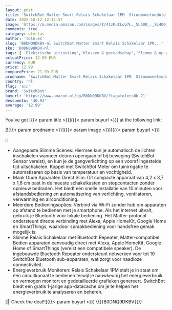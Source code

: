 ```yaml
---
layout: post
title: 'SwitchBot Matter Smart Relais Schakelaar 1PM  Stroommeetmodule met ingebouwde Bluetooth Repeater  Wi-Fi & Bluetooth Schakelaar werkt met Alexa/Apple HomeKit/Google Home  2 4 GHz  16A'
date: 2025-10-12 12:14:57
image: 'https://m.media-amazon.com/images/I/41zKuILop7L._SL500_._SL400_.jpg'
comments: true
category: ofertas
author: 'tole.es'
slug: 'B0DNQ9DKBV-nl SwitchBot Matter Smart Relais Schakelaar 1PM...'
sku: 'B0DNQ9DKBV-nl'
tags: [ 'Elektrische uitrusting','Klussen & gereedschap','Slimme & op afstand bedienbare stekkers','Stopcontacten & accessoires','switchbot','🇳🇱', ]
actualPrice: 12.99 EUR
currency: EUR
price: 12.99
comparePrice: 21.99 EUR
prodname: 'SwitchBot Matter Smart Relais Schakelaar 1PM  Stroommeetmodule met ingebouwde Bluetooth Repeater  Wi-Fi & Bluetooth Schakelaar werkt met Alexa/Apple HomeKit/Google Home  2 4 GHz  16A'
country: 'nl'
flag: '🇳🇱'
brand: 'SwitchBot'
buyurl: 'https://www.amazon.nl/dp/B0DNQ9DKBV/?tag=tolees0b-21'
descuento: '40.93'
average: '12.99'
---
```


You've got [{{< param title >}}]({{< param buyurl >}}) at the following link:

[![{{< param prodname >}}]({{< param image >}})]({{< param buyurl >}})

ℹ️:

- Aangepaste Slimme Scènes: Hiermee kun je automatisch de lichten inschakelen wanneer deuren opengaan of bij beweging (SwitchBot Sensor vereist), en kun je de gangverlichting op een vooraf ingestelde tijd uitschakelen. Koppel met SwitchBot Meter om tuinirrigatie te automatiseren op basis van temperatuur en vochtigheid.
- Maak Oude Apparaten Direct Slim: Dit compacte apparaat van 4,2 x 3,7 x 1,6 cm past in de meeste schakelkasten en stopcontacten zonder opnieuw bedraden. Het biedt een snelle installatie van 10 minuten voor afstandsbediening en automatisering van verlichting, ventilatoren, verwarming en airconditioning.
- Meerdere Bedieningsopties: Verbind via Wi-Fi zonder hub om apparaten op afstand te bedienen met je smartphone. Als het internet uitvalt, gebruik je Bluetooth voor lokale bediening. Het Matter-protocol ondersteunt directe verbinding met Alexa, Apple HomeKit, Google Home en SmartThings, waardoor spraakbediening voor handsfree gemak mogelijk is.
- Slimme Relais Schakelaar met Bluetooth Repeater, Matter-compatibel: Bedien apparaten eenvoudig direct met Alexa, Apple HomeKit, Google Home of SmartThings (vereist een compatibele speaker). De ingebouwde Bluetooth Repeater ondersteunt netwerken voor tot 10 SwitchBot Bluetooth sub-apparaten, wat zorgt voor naadloze connectiviteit.
- Energieverbruik Monitoren: Relais Schakelaar 1PM stelt je in staat om één circuitkanaal te bedienen terwijl je nauwkeurig het energieverbruik en vermogen monitort en gedetailleerde grafieken genereert. SwitchBot biedt een gratis 1-jarige app-datacache om je te helpen het energieverbruik te analyseren en beheren.

[🛒 Check the deal!!]({{< param buyurl >}})
{{<world>}}B0DNQ9DKBV{{</world>}}
